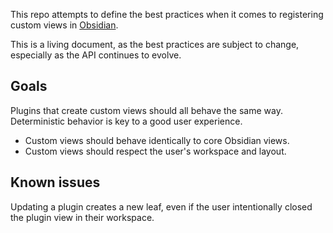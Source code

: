 This repo attempts to define the best practices when it comes to registering custom views in [Obsidian](https://obsidian.md).

This is a living document, as the best practices are subject to change, especially as the API continues to evolve.

## Goals

Plugins that create custom views should all behave the same way. Deterministic behavior is key to a good user experience.

- Custom views should behave identically to core Obsidian views.
- Custom views should respect the user's workspace and layout.

## Known issues

Updating a plugin creates a new leaf, even if the user intentionally closed the plugin view in their workspace.